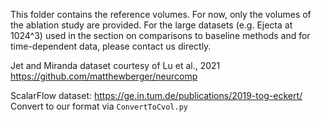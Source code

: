 This folder contains the reference volumes. For now, only the volumes of the ablation study are provided. For the large datasets (e.g. Ejecta at 1024^3) used in the  section on comparisons to baseline methods and for time-dependent data, please contact us directly.

Jet and Miranda dataset courtesy of Lu et al., 2021 https://github.com/matthewberger/neurcomp

ScalarFlow dataset: https://ge.in.tum.de/publications/2019-tog-eckert/
Convert to our format via `ConvertToCvol.py`
